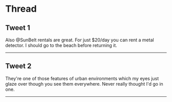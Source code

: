 # Thread

## Tweet 1

Also @SunBelt rentals are great. For just $20/day you can rent a metal detector. I should go to the beach before returning it.

---

## Tweet 2

They're one of those features of urban environments which my eyes just glaze over though you see them everywhere. Never really thought I'd go in one.

---

